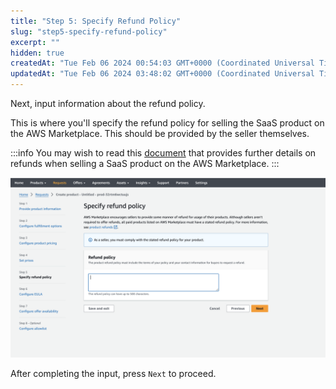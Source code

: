 ```yaml
---
title: "Step 5: Specify Refund Policy"
slug: "step5-specify-refund-policy"
excerpt: ""
hidden: true
createdAt: "Tue Feb 06 2024 00:54:03 GMT+0000 (Coordinated Universal Time)"
updatedAt: "Tue Feb 06 2024 03:48:02 GMT+0000 (Coordinated Universal Time)"
---
```

Next, input information about the refund policy.

This is where you'll specify the refund policy for selling the SaaS product on the AWS Marketplace. This should be provided by the seller themselves.

:::info
You may wish to read this [document](https://docs.aws.amazon.com/marketplace/latest/userguide/refunds.html) that provides further details on refunds when selling a SaaS product on the AWS Marketplace.
:::

![](/img/aws-marketplace-integration/product-submission/step5-specify-refund-policy/step5-specify-refund-policy-1.png)

After completing the input, press `Next` to proceed.